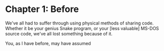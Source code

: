 # Chapter 1: Before

We've all had to suffer through using physical methods of sharing code. Whether it be your genius Snake program, or your [less valuable] MS-DOS source code, we've all lost something because of it.

You, as I have before, may have assumed 
